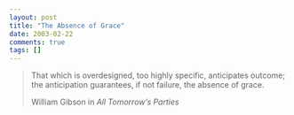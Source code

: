 ```yaml
---
layout: post
title: "The Absence of Grace"
date: 2003-02-22
comments: true
tags: []
---
```



> That which is overdesigned, too highly specific, anticipates outcome;
> the anticipation guarantees, if not failure, the absence of grace.
>
>  <footer class="blockquote-footer">William Gibson in <cite>All Tomorrow’s Parties</cite></footer>

    
